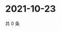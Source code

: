 # 2021-10-23

共 0 条

<!-- BEGIN WEIBO -->
<!-- 最后更新时间 Sat Oct 23 2021 00:16:51 GMT+0800 (China Standard Time) -->

<!-- END WEIBO -->
